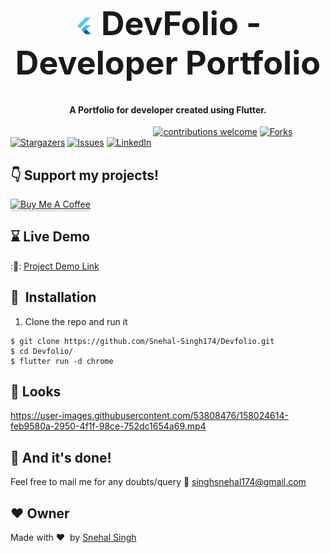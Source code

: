 <h1 align="center" style="font-size: 52px;" ><img height=30 src="https://raw.githubusercontent.com/github/explore/80688e429a7d4ef2fca1e82350fe8e3517d3494d/topics/flutter/flutter.png"> DevFolio - Developer Portfolio</h1>

<div align= "center">
  <h4>A Portfolio for developer created using Flutter.</h4>
</div>

&nbsp;&nbsp;&nbsp;&nbsp;&nbsp;&nbsp;&nbsp;&nbsp;&nbsp;&nbsp;&nbsp;&nbsp;&nbsp;&nbsp;&nbsp;&nbsp;&nbsp;&nbsp;&nbsp;&nbsp;&nbsp;&nbsp;&nbsp;&nbsp;&nbsp;&nbsp;&nbsp;&nbsp;&nbsp;&nbsp;&nbsp;&nbsp;&nbsp;&nbsp;&nbsp;&nbsp;&nbsp;&nbsp;&nbsp;&nbsp;&nbsp;&nbsp;&nbsp;&nbsp;&nbsp;&nbsp;&nbsp;&nbsp;&nbsp;&nbsp;&nbsp;&nbsp;&nbsp;&nbsp;&nbsp;&nbsp;&nbsp;
[![contributions welcome](https://img.shields.io/badge/contributions-welcome-brightgreen.svg?style=flat)](https://github.com/Snehal-Singh174/Devfolio/issues)
[![Forks](https://img.shields.io/github/forks/Snehal-Singh174/Devfolio.svg?logo=github)](https://github.com/Snehal-Singh174/Devfolio/network/members)
[![Stargazers](https://img.shields.io/github/stars/Snehal-Singh174/Devfolio.svg?logo=github)](https://github.com/Snehal-Singh174/Devfolio/stargazers)
[![Issues](https://img.shields.io/github/issues/Snehal-Singh174/Devfolio.svg?logo=github)](https://github.com/Snehal-Singh174/Devfolio/issues)
[![LinkedIn](https://img.shields.io/badge/-LinkedIn-black.svg?style=flat-square&logo=linkedin&colorB=555)](https://www.linkedin.com/in/snehal-singh-b5119817b/)

## :point_down: Support my projects!
<a href="https://www.buymeacoffee.com/Snehal" target="_blank"><img src="https://www.buymeacoffee.com/assets/img/custom_images/orange_img.png" alt="Buy Me A Coffee" style="height: 41px !important;width: 174px !important;box-shadow: 0px 3px 2px 0px rgba(190, 190, 190, 0.5) !important;-webkit-box-shadow: 0px 3px 2px 0px rgba(190, 190, 190, 0.5) !important;" ></a>

## :hourglass: Live Demo
:🔗: [Project Demo Link](https://snehalsingh-portfolio.netlify.app)

## 🚀&nbsp; Installation
1. Clone the repo and run it
```
$ git clone https://github.com/Snehal-Singh174/Devfolio.git
$ cd Devfolio/
$ flutter run -d chrome
```

## 👀 Looks
https://user-images.githubusercontent.com/53808476/158024614-feb9580a-2950-4f1f-98ce-752dc1654a69.mp4


## :clap: And it's done!
Feel free to mail me for any doubts/query 
:email: singhsnehal174@gmail.com

## :heart: Owner
Made with :heart:&nbsp;  by [Snehal Singh](https://github.com/Snehal-Singh174)



